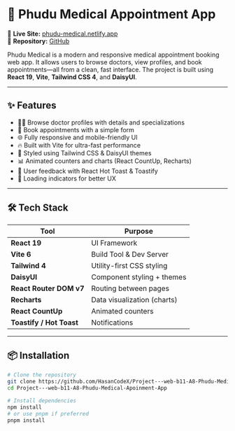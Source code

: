 # 🏥 Phudu Medical Appointment App

📌 **Live Site:** [phudu-medical.netlify.app](https://phudu-medical.netlify.app/)  
📁 **Repository:** [GitHub](https://github.com/HasanCodeX/Project---web-b11-A8-Phudu-Medical-Apoinment-App)

Phudu Medical is a modern and responsive medical appointment booking web app. It allows users to browse doctors, view profiles, and book appointments—all from a clean, fast interface. The project is built using **React 19**, **Vite**, **Tailwind CSS 4**, and **DaisyUI**.

---

## ✨ Features

- 🧑‍⚕️ Browse doctor profiles with details and specializations
- 📅 Book appointments with a simple form
- 🌐 Fully responsive and mobile-friendly UI
- 🔥 Built with Vite for ultra-fast performance
- 🎨 Styled using Tailwind CSS & DaisyUI themes
- 📊 Animated counters and charts (React CountUp, Recharts)
- 🔔 User feedback with React Hot Toast & Toastify
- 🔁 Loading indicators for better UX

---

## 🛠️ Tech Stack

| Tool           | Purpose                        |
|----------------|--------------------------------|
| **React 19**   | UI Framework                   |
| **Vite 6**     | Build Tool & Dev Server        |
| **Tailwind 4** | Utility-first CSS styling      |
| **DaisyUI**    | Component styling + themes     |
| **React Router DOM v7** | Routing between pages |
| **Recharts**   | Data visualization (charts)    |
| **React CountUp** | Animated counters           |
| **Toastify / Hot Toast** | Notifications        |

---

## 📦 Installation

```bash
# Clone the repository
git clone https://github.com/HasanCodeX/Project---web-b11-A8-Phudu-Medical-Apoinment-App.git
cd Project---web-b11-A8-Phudu-Medical-Apoinment-App

# Install dependencies
npm install
# or use pnpm if preferred
pnpm install
